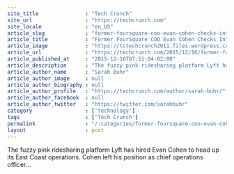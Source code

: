 ```yaml
---
site_title               : "Tech Crunch"
site_url                 : "https://techcrunch.com"
site_locale              : "en_US"
article_slug             : "former-foursquare-coo-evan-cohen-checks-into-lyft-as-new-director-of-east-coast-operations"
article_title            : "Former FourSquare COO Evan Cohen Checks Into Lyft As New Director Of East Coast Operations"
article_image            : "https://tctechcrunch2011.files.wordpress.com/2015/12/static1-squarespace.jpg?w=764&h=400&crop=1"
article_url              : "https://techcrunch.com/2015/12/16/former-foursquare-coo-evan-cohen-checks-into-lyft-as-new-director-of-east-coast-operations/"
article_published_at     : "2015-12-16T07:51:04-02:00"
article_description      : "The fuzzy pink ridesharing platform Lyft has hired Evan Cohen to head up its East Coast operations. Cohen left his position as chief operations officer..."
article_author_name      : "Sarah Buhr"
article_author_image     : null
article_author_biography : null
article_author_profile   : "https://techcrunch.com/author/sarah-buhr/"
article_author_facebook  : null
article_author_twitter   : "https://twitter.com/sarahbuhr"
category                 : ['technology']
tags                     : ['Tech Crunch']
permalink                : "/:categories/former-foursquare-coo-evan-cohen-checks-into-lyft-as-new-director-of-east-coast-operations/"
layout                   : post
---
```


The fuzzy pink ridesharing platform Lyft has hired Evan Cohen to head up its East Coast operations. Cohen left his position as chief operations officer...
